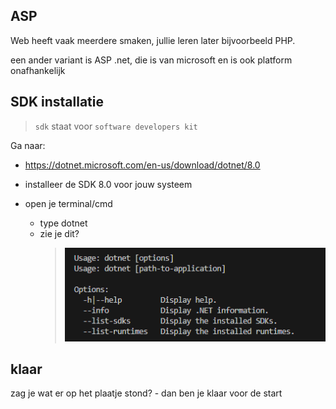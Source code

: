 ## ASP

Web heeft vaak meerdere smaken, jullie leren later bijvoorbeeld PHP.

een ander variant is ASP .net, die is van microsoft en is ook platform onafhankelijk

## SDK installatie

> `sdk` staat voor `software developers kit`

Ga naar:
- https://dotnet.microsoft.com/en-us/download/dotnet/8.0

- installeer de SDK 8.0 voor jouw systeem
- open je terminal/cmd
    - type dotnet
    - zie je dit?
        > ![](img/installcheck.PNG)

## klaar

zag je wat er op het plaatje stond?
    - dan ben je klaar voor de start